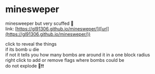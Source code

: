 # minesweper
minesweeper but very scuffed 🙏  
link: [https://gl91306.github.io/minesweper/]([url](https://gl91306.github.io/minesweper/))

click to reveal the things  
if its bomb u die  
if not it tells you how many bombs are around it in a one block radius  
right click to add or remove flags where bombs could be  
do not explode 🙏❗❗  
